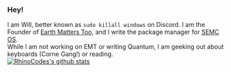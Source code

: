 ### Hey!
I am Will, better known as `sudo killall windows` on Discord. I am the Founder of [Earth Matters Too](https://discord.gg/dtjGq9VteB), and I write the package manager for [SEMC OS](https://gihub.com/semissioncontrol/semcOS). <br>While I am not working on EMT or writing Quantum, I am geeking out about keyboards (Corne Gang!) or reading.<br>
[![RhinoCodes's github stats](https://github-readme-stats.vercel.app/api?username=RhinoCodes)](https://github.com/anuraghazra/github-readme-stats)

